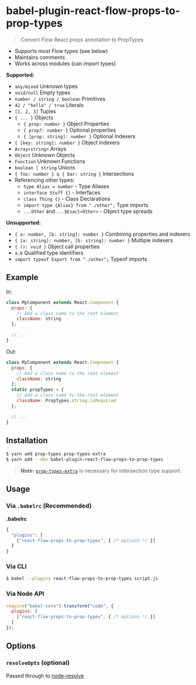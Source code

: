 # babel-plugin-react-flow-props-to-prop-types

> Convert Flow React props annotation to PropTypes

- Supports most Flow types (see below)
- Maintains comments
- Works across modules (can import types)

**Supported:**

- `any/mixed` Unknown types
- `void/null` Empty types
- `number / string / boolean` Primitives
- `42 / "hello" / true` Literals
- `[1, 2, 3]` Tuples
- `{ ... }` Objects
  - `{ prop: number }` Object Properties
  - `{ prop?: number }` Optional properties
  - `{ [prop: string]: number }` Optional Indexers
- `{ [key: string]: number }` Object indexers
- `Array<string>` Arrays
- `Object` Unknown Objects
- `Function` Unknown Functions
- `boolean | string` Unions
- `{ foo: number } & { bar: string }` Intersections
- Referencing other types:
  - `type Alias = number` - Type Aliases
  - `interface Stuff {}` - Interfaces
  - `class Thing {}` - Class Declarations
  - `import type {Alias} from "./other";` Type imports
  - `...Other` and `...$Exact<Other>` - Object type spreads

**Unsupported:**

- `{ a: number, [b: string]: number }` Combining properties and indexers
- `{ [a: string]: number, [b: string]: number }` Multiple indexers
- `{ (): void }` Object call properties
- `a.b` Qualified type identifiers
- `import typeof Export from "./other";` Typeof imports

## Example

In:

```js
class MyComponent extends React.Component {
  props: {
    // Add a class name to the root element
    className: string
  };

  // ...
}
```

Out:

```js
class MyComponent extends React.Component {
  props: {
    // Add a class name to the root element
    className: string
  };
  static propTypes = {
    // Add a class name to the root element
    className: PropTypes.string.isRequired
  };

  // ...
}
```

## Installation

```sh
$ yarn add prop-types prop-types-extra
$ yarn add --dev babel-plugin-react-flow-props-to-prop-types
```

> **Note:** [`prop-types-extra`](https://github.com/react-bootstrap/prop-types-extra)
> is necessary for intersection type support.

## Usage

### Via `.babelrc` (Recommended)

**.babelrc**

```js
{
  "plugins": [
    ["react-flow-props-to-prop-types", { /* options */ }]
  ]
}
```

### Via CLI

```sh
$ babel --plugins react-flow-props-to-prop-types script.js
```

### Via Node API

```javascript
require("babel-core").transform("code", {
  plugins: [
    ["react-flow-props-to-prop-types", { /* options */ }]
  ]
});
```

## Options

### `resolveOpts` (optional)

Passed through to [node-resolve](https://github.com/substack/node-resolve)
